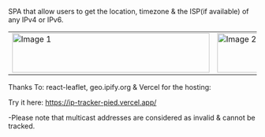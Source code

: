 SPA that allow users to get the location, timezone & the ISP(if available) of any IPv4 or IPv6.


<table>
  <tr>
    <td><img src="https://github.com/user-attachments/assets/4f6e857c-fa7f-4f5a-9ccf-8b378a7a1be6" alt="Image 1" width="400"  height="80vh"/></td>
    <td><img src="https://github.com/user-attachments/assets/fdcfaf22-65c2-4c94-94e5-c7e78b26f2cd" alt="Image 2" width="400" height="80vh"/></td>
  </tr>
</table>


Thanks To: react-leaflet, geo.ipify.org & Vercel for the hosting:

Try it here:
https://ip-tracker-pied.vercel.app/

-Please note that multicast addresses are considered as invalid & cannot be tracked.
